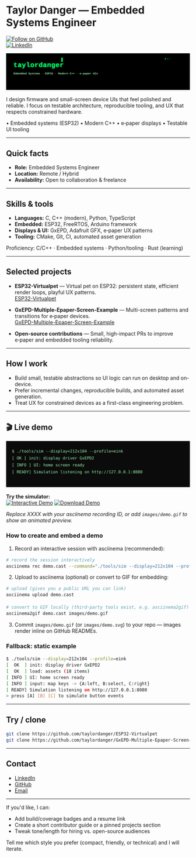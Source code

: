 # Taylor Danger — Embedded Systems Engineer

[![Follow on GitHub](https://img.shields.io/github/followers/taylordanger?label=Follow&style=social)](https://github.com/taylordanger)  
[![LinkedIn](https://img.shields.io/badge/LinkedIn-%230077B5.svg?style=for-the-badge&logo=linkedin&logoColor=white)](https://linkedin.com/in/taylordanger)

![terminal header](images/terminal-header.svg)

I design firmware and small-screen device UIs that feel polished and reliable. I focus on testable architecture, reproducible tooling, and UX that respects constrained hardware.

• Embedded systems (ESP32) • Modern C++ • e‑paper displays • Testable UI tooling

---

## Quick facts

- **Role:** Embedded Systems Engineer
- **Location:** Remote / Hybrid
- **Availability:** Open to collaboration & freelance

---

## Skills & tools

- **Languages:** C, C++ (modern), Python, TypeScript
- **Embedded:** ESP32, FreeRTOS, Arduino framework
- **Displays & UI:** GxEPD, Adafruit GFX, e‑paper UX patterns
- **Tooling:** CMake, Git, CI, automated asset generation

Proficiency: C/C++ · Embedded systems · Python/tooling · Rust (learning)

---

## Selected projects

- **ESP32-Virtualpet** — Virtual pet on ESP32: persistent state, efficient render loops, playful UX patterns.  
  [ESP32-Virtualpet](https://github.com/taylordanger/ESP32-Virtualpet)

- **GxEPD-Multiple-Epaper-Screen-Example** — Multi-screen patterns and transitions for e‑paper devices.  
  [GxEPD-Multiple-Epaper-Screen-Example](https://github.com/taylordanger/GxEPD-Multiple-Epaper-Screen-Example)

- **Open-source contributions** — Small, high-impact PRs to improve e‑paper and embedded tooling reliability.

---

## How I work

- Build small, testable abstractions so UI logic can run on desktop and on-device.
- Prefer incremental changes, reproducible builds, and automated asset generation.
- Treat UX for constrained devices as a first-class engineering problem.

---

## 🎬 Live demo

![sim demo placeholder](images/demo.svg)

**Try the simulator:**  
[![Interactive Demo](https://img.shields.io/badge/▶%20Interactive%20Demo-asciinema-red?style=for-the-badge&logo=terminal)](https://asciinema.org/a/XXXX) [![Download Demo](https://img.shields.io/badge/📥%20Download%20Demo-GIF-blue?style=for-the-badge&logo=github)](images/demo.gif)

*Replace XXXX with your asciinema recording ID, or add `images/demo.gif` to show an animated preview.*

### How to create and embed a demo

1. Record an interactive session with asciinema (recommended):

```bash
# record the session interactively
asciinema rec demo.cast --command="./tools/sim --display=212x104 --profile=eink"
```

2. Upload to asciinema (optional) or convert to GIF for embedding:

```bash
# upload (gives you a public URL you can link)
asciinema upload demo.cast

# convert to GIF locally (third-party tools exist, e.g. asciinema2gif)
asciinema2gif demo.cast images/demo.gif
```

3. Commit `images/demo.gif` (or `images/demo.svg`) to your repo — images render inline on GitHub READMEs.

### Fallback: static example

```bash
$ ./tools/sim --display=212x104 --profile=eink
[  OK  ] init: display driver GxEPD2
[  OK  ] load: assets (18 items)
[ INFO ] UI: home screen ready
[ INFO ] input: map keys -> {A:left, B:select, C:right}
[ READY] Simulation listening on http://127.0.0.1:8080
> press [A] [B] [C] to simulate button events
```

---

## Try / clone

```bash
git clone https://github.com/taylordanger/ESP32-Virtualpet
git clone https://github.com/taylordanger/GxEPD-Multiple-Epaper-Screen-Example
```

---

## Contact

- [LinkedIn](https://linkedin.com/in/taylordanger)
- [GitHub](https://github.com/taylordanger)
- [Email](mailto:lauren.taylor.sheppard@gmail.com)

---

If you'd like, I can:

- Add build/coverage badges and a resume link
- Create a short contributor guide or a pinned projects section
- Tweak tone/length for hiring vs. open-source audiences

Tell me which style you prefer (compact, friendly, or technical) and I will iterate.